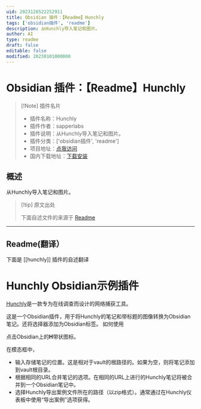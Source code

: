 ```yaml
---
uid: 2023120522252911
title: Obsidian 插件：【Readme】Hunchly
tags: ['obsidian插件', 'readme']
description: 从Hunchly导入笔记和图片。
author: AI
type: readme
draft: false
editable: false
modified: 20230101000000
---
```


# Obsidian 插件：【Readme】Hunchly

> [!Note] 插件名片
> - 插件名称：Hunchly
> - 插件作者：sapperlabs
> - 插件说明：从Hunchly导入笔记和图片。
> - 插件分类：['obsidian插件', 'readme']
> - 项目地址：[点我访问](https://github.com/shadowoption/Hunchly-obsidian-plugin)
> - 国内下载地址：[下载安装](https://pkmer.cn/products/plugin/pluginMarket/?hunchly)

## 概述

从Hunchly导入笔记和图片。



> [!tip] 原文出处
> 
>下面自述文件的来源于 [Readme](https://ghproxy.net/https://raw.githubusercontent.com/shadowoption/Hunchly-obsidian-plugin/master/README.md)
> 

---

## Readme(翻译）

下面是 [[hunchly]] 插件的自述翻译


# Hunchly Obsidian示例插件

[Hunchly](https://www.hunch.ly)是一款专为在线调查而设计的网络捕获工具。

这是一个Obsidian插件，用于将Hunchly的笔记和带标题的图像转换为Obsidian笔记。还将选择器添加为Obsidian标签。
如何使用

点击Obsidian上的**H**带状图标。

在模态框中，
- 输入存储笔记的位置。这是相对于vault的根路径的。如果为空，则将笔记添加到vault根目录。
- 根据相同的URL合并笔记的选项。在相同的URL上进行的Hunchly笔记将被合并到一个Obsidian笔记中。
- 选择Hunchly导出案例文件所在的路径（以zip格式）。通常通过在Hunchly仪表板中使用“导出案例”选项获得。



